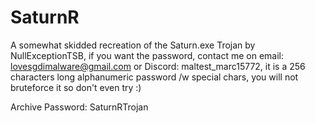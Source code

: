 # SaturnR
A somewhat skidded recreation of the Saturn.exe Trojan by NullExceptionTSB, if you want the password, contact me on email: lovesgdimalware@gmail.com or Discord: maltest_marc15772, it is a 256 characters long alphanumeric password /w special chars, you will not bruteforce it so don't even try :)

Archive Password: SaturnRTrojan
